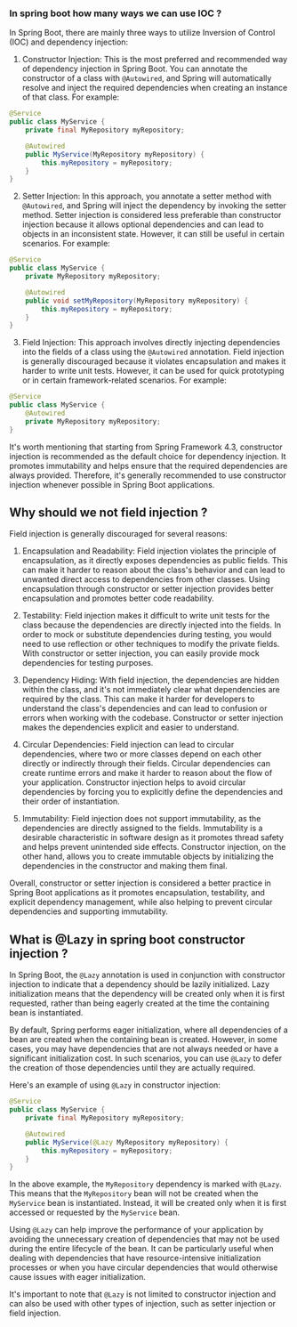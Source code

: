 ### In spring boot how many ways we can use IOC ?

In Spring Boot, there are mainly three ways to utilize Inversion of Control (IOC) and dependency injection:

1. Constructor Injection: This is the most preferred and recommended way of dependency injection in Spring Boot. You can annotate the constructor of a class with `@Autowired`, and Spring will automatically resolve and inject the required dependencies when creating an instance of that class. For example:

```java
@Service
public class MyService {
    private final MyRepository myRepository;

    @Autowired
    public MyService(MyRepository myRepository) {
        this.myRepository = myRepository;
    }
}
```

2. Setter Injection: In this approach, you annotate a setter method with `@Autowired`, and Spring will inject the dependency by invoking the setter method. Setter injection is considered less preferable than constructor injection because it allows optional dependencies and can lead to objects in an inconsistent state. However, it can still be useful in certain scenarios. For example:

```java
@Service
public class MyService {
    private MyRepository myRepository;

    @Autowired
    public void setMyRepository(MyRepository myRepository) {
        this.myRepository = myRepository;
    }
}
```

3. Field Injection: This approach involves directly injecting dependencies into the fields of a class using the `@Autowired` annotation. Field injection is generally discouraged because it violates encapsulation and makes it harder to write unit tests. However, it can be used for quick prototyping or in certain framework-related scenarios. For example:

```java
@Service
public class MyService {
    @Autowired
    private MyRepository myRepository;
}
```

It's worth mentioning that starting from Spring Framework 4.3, constructor injection is recommended as the default choice for dependency injection. It promotes immutability and helps ensure that the required dependencies are always provided. Therefore, it's generally recommended to use constructor injection whenever possible in Spring Boot applications.

## Why should we not field injection ?

Field injection is generally discouraged for several reasons:

1. Encapsulation and Readability: Field injection violates the principle of encapsulation, as it directly exposes dependencies as public fields. This can make it harder to reason about the class's behavior and can lead to unwanted direct access to dependencies from other classes. Using encapsulation through constructor or setter injection provides better encapsulation and promotes better code readability.

2. Testability: Field injection makes it difficult to write unit tests for the class because the dependencies are directly injected into the fields. In order to mock or substitute dependencies during testing, you would need to use reflection or other techniques to modify the private fields. With constructor or setter injection, you can easily provide mock dependencies for testing purposes.

3. Dependency Hiding: With field injection, the dependencies are hidden within the class, and it's not immediately clear what dependencies are required by the class. This can make it harder for developers to understand the class's dependencies and can lead to confusion or errors when working with the codebase. Constructor or setter injection makes the dependencies explicit and easier to understand.

4. Circular Dependencies: Field injection can lead to circular dependencies, where two or more classes depend on each other directly or indirectly through their fields. Circular dependencies can create runtime errors and make it harder to reason about the flow of your application. Constructor injection helps to avoid circular dependencies by forcing you to explicitly define the dependencies and their order of instantiation.

5. Immutability: Field injection does not support immutability, as the dependencies are directly assigned to the fields. Immutability is a desirable characteristic in software design as it promotes thread safety and helps prevent unintended side effects. Constructor injection, on the other hand, allows you to create immutable objects by initializing the dependencies in the constructor and making them final.

Overall, constructor or setter injection is considered a better practice in Spring Boot applications as it promotes encapsulation, testability, and explicit dependency management, while also helping to prevent circular dependencies and supporting immutability.

## What is @Lazy in spring boot constructor injection ?

In Spring Boot, the `@Lazy` annotation is used in conjunction with constructor injection to indicate that a dependency should be lazily initialized. Lazy initialization means that the dependency will be created only when it is first requested, rather than being eagerly created at the time the containing bean is instantiated.

By default, Spring performs eager initialization, where all dependencies of a bean are created when the containing bean is created. However, in some cases, you may have dependencies that are not always needed or have a significant initialization cost. In such scenarios, you can use `@Lazy` to defer the creation of those dependencies until they are actually required.

Here's an example of using `@Lazy` in constructor injection:

```java
@Service
public class MyService {
    private final MyRepository myRepository;

    @Autowired
    public MyService(@Lazy MyRepository myRepository) {
        this.myRepository = myRepository;
    }
}
```

In the above example, the `MyRepository` dependency is marked with `@Lazy`. This means that the `MyRepository` bean will not be created when the `MyService` bean is instantiated. Instead, it will be created only when it is first accessed or requested by the `MyService` bean.

Using `@Lazy` can help improve the performance of your application by avoiding the unnecessary creation of dependencies that may not be used during the entire lifecycle of the bean. It can be particularly useful when dealing with dependencies that have resource-intensive initialization processes or when you have circular dependencies that would otherwise cause issues with eager initialization.

It's important to note that `@Lazy` is not limited to constructor injection and can also be used with other types of injection, such as setter injection or field injection.


